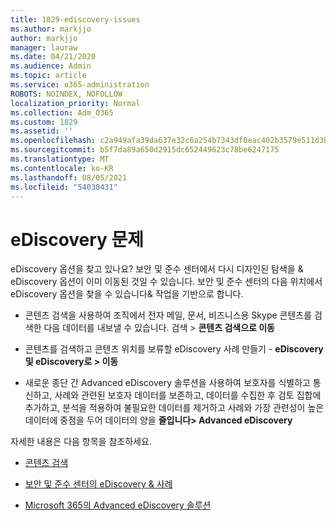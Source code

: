 ```yaml
---
title: 1829-ediscovery-issues
ms.author: markjjo
author: markjjo
manager: lauraw
ms.date: 04/21/2020
ms.audience: Admin
ms.topic: article
ms.service: o365-administration
ROBOTS: NOINDEX, NOFOLLOW
localization_priority: Normal
ms.collection: Adm_O365
ms.custom: 1829
ms.assetid: ''
ms.openlocfilehash: c2a949afa39da637e32c6a254b7343df0eac402b3579e511d3b41e13b2b00bf7
ms.sourcegitcommit: b5f7da89a650d2915dc652449623c78be6247175
ms.translationtype: MT
ms.contentlocale: ko-KR
ms.lasthandoff: 08/05/2021
ms.locfileid: "54030431"
---
```

# <a name="ediscovery-issues"></a>eDiscovery 문제

eDiscovery 옵션을 찾고 있나요? 보안 및 준수 센터에서 다시 디자인된 탐색을 & eDiscovery 옵션이 이미 이동된 것일 수 있습니다.  보안 및 준수 센터의 다음 위치에서 eDiscovery 옵션을 찾을 수 있습니다& 작업을 기반으로 합니다.

- 콘텐츠 검색을 사용하여 조직에서 전자 메일, 문서, 비즈니스용 Skype 콘텐츠를 검색한 다음 데이터를 내보낼 수 있습니다. 검색 > **콘텐츠 검색으로 이동**

- 콘텐츠를 검색하고 콘텐츠 위치를 보류할 eDiscovery 사례 만들기 - **eDiscovery 및 eDiscovery로 > 이동**

- 새로운 종단 간 Advanced eDiscovery 솔루션을 사용하여 보호자를 식별하고 통신하고, 사례와 관련된 보호자 데이터를 보존하고, 데이터를 수집한 후 검토 집합에 추가하고, 분석을 적용하여 불필요한 데이터를 제거하고 사례와 가장 관련성이 높은 데이터에 중점을 두어 데이터의 양을 **줄입니다> Advanced eDiscovery**

자세한 내용은 다음 항목을 참조하세요.

- [콘텐츠 검색](https://docs.microsoft.com/microsoft-365/compliance/content-search)

- [보안 및 준수 센터의 eDiscovery & 사례](https://docs.microsoft.com/microsoft-365/compliance/ediscovery-cases)

- [Microsoft 365의 Advanced eDiscovery 솔루션](https://docs.microsoft.com/microsoft-365/compliance/overview-ediscovery-20)
